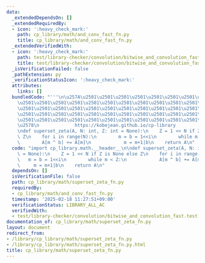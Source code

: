 ```yaml
---
data:
  _extendedDependsOn: []
  _extendedRequiredBy:
  - icon: ':heavy_check_mark:'
    path: cp_library/math/and_conv_fast_fn.py
    title: cp_library/math/and_conv_fast_fn.py
  _extendedVerifiedWith:
  - icon: ':heavy_check_mark:'
    path: test/library-checker/convolution/bitwise_and_convolution_fast.test.py
    title: test/library-checker/convolution/bitwise_and_convolution_fast.test.py
  _isVerificationFailed: false
  _pathExtension: py
  _verificationStatusIcon: ':heavy_check_mark:'
  attributes:
    links: []
  bundledCode: "'''\n\u257A\u2501\u2501\u2501\u2501\u2501\u2501\u2501\u2501\u2501\u2501\
    \u2501\u2501\u2501\u2501\u2501\u2501\u2501\u2501\u2501\u2501\u2501\u2501\u2501\
    \u2501\u2501\u2501\u2501\u2501\u2501\u2501\u2501\u2501\u2501\u2501\u2501\u2501\
    \u2501\u2501\u2501\u2501\u2501\u2501\u2501\u2501\u2501\u2501\u2501\u2501\u2501\
    \u2501\u2501\u2501\u2501\u2501\u2501\u2501\u2501\u2501\u2501\u2501\u2501\u2501\
    \u2578\n             https://kobejean.github.io/cp-library               \n'''\n\
    \ndef superset_zeta(A, N: int, Z: int = None):\n    Z = 1 << N if Z is None else\
    \ Z\n    for i in range(N):\n        m = b = 1<<i\n        while m < Z:\n    \
    \        A[m ^ b] += A[m]\n            m = m+1|b\n    return A\n"
  code: "import cp_library.math.__header__\n\ndef superset_zeta(A, N: int, Z: int\
    \ = None):\n    Z = 1 << N if Z is None else Z\n    for i in range(N):\n     \
    \   m = b = 1<<i\n        while m < Z:\n            A[m ^ b] += A[m]\n       \
    \     m = m+1|b\n    return A\n"
  dependsOn: []
  isVerificationFile: false
  path: cp_library/math/superset_zeta_fn.py
  requiredBy:
  - cp_library/math/and_conv_fast_fn.py
  timestamp: '2025-02-18 11:27:51+09:00'
  verificationStatus: LIBRARY_ALL_AC
  verifiedWith:
  - test/library-checker/convolution/bitwise_and_convolution_fast.test.py
documentation_of: cp_library/math/superset_zeta_fn.py
layout: document
redirect_from:
- /library/cp_library/math/superset_zeta_fn.py
- /library/cp_library/math/superset_zeta_fn.py.html
title: cp_library/math/superset_zeta_fn.py
---
```

